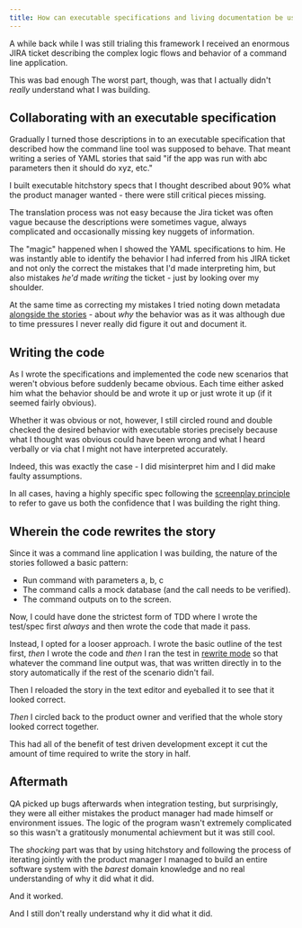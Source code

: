 ```yaml
---
title: How can executable specifications and living documentation be used for stakeholder collaboration?
---
```


A while back while I was still trialing this framework I received an enormous JIRA ticket
describing the complex logic flows and behavior of a command line application.

This was bad enough The worst part, though, was that I actually didn't *really*
understand what I was building.

## Collaborating with an executable specification

Gradually I turned those descriptions in to an executable specification that described how
the command line tool was supposed to behave. That meant writing a series of YAML stories
that said "if the app was run with abc parameters then it should do xyz, etc."

I built executable hitchstory specs that I thought described about
90% what the product manager wanted - there were still critical pieces missing.

The translation process was not easy because the Jira ticket was often vague
because the descriptions were sometimes vague, always complicated and
occasionally missing key nuggets of information.

The "magic" happened when I showed the YAML specifications to him. He was instantly able
to identify the behavior I had inferred from his JIRA ticket and not only
the correct the mistakes that I'd made interpreting him, but also mistakes *he'd* made
*writing* the ticket - just by looking over my shoulder.

At the same time as correcting my mistakes I tried noting down metadata
[alongside the stories](../../using/alpha/metadata) - about *why* the behavior
was as it was although due to time pressures I never really did figure it out
and document it.

## Writing the code

As I wrote the specifications and implemented the code new scenarios that weren't
obvious before suddenly became obvious. Each time either asked him what the behavior
should be and wrote it up or just wrote it up (if it seemed fairly obvious).

Whether it was obvious or not, however, I still circled round and double checked
the desired behavior with executable stories precisely because what I thought was
obvious could have been wrong and what I heard verbally or via chat I might not have
interpreted accurately.

Indeed, this was exactly the case - I did misinterpret him and I did make faulty
assumptions.

In all cases, having a highly specific spec following the [screenplay principle](../screenplay-principle)
to refer to gave us both the confidence that I was building the right thing.

## Wherein the code rewrites the story

Since it was a command line application I was building, the nature of the
stories followed a basic pattern:

* Run command with parameters a, b, c
* The command calls a mock database (and the call needs to be verified).
* The command outputs on to the screen.

Now, I could have done the strictest form of TDD where I wrote the test/spec
first *always* and then wrote the code that made it pass.

Instead, I opted for a looser approach. I wrote the basic outline of the
test first, *then* I wrote the code and *then* I ran the test in [rewrite
mode](../../using/alpha/rewrite-story) so that whatever the command line output
was, that was written directly in to the story automatically if the rest of
the scenario didn't fail.

Then I reloaded the story in the text editor and eyeballed it to see that it
looked correct.

*Then* I circled back to the product owner and verified that the whole story
looked correct together.

This had all of the benefit of test driven development except it cut the
amount of time required to write the story in half.


## Aftermath

QA picked up bugs afterwards when integration testing, but surprisingly, 
they were all either mistakes the product manager had made himself or
environment issues. The logic of the program wasn't extremely complicated
so this wasn't a gratitously monumental achievment but it was still cool.

The *shocking* part was that by using hitchstory and following the process of
iterating jointly with the product manager I managed to build an entire software
system with the *barest* domain knowledge and no real understanding of why it did
what it did.

And it worked.

And I still don't really understand why it did what it did.
